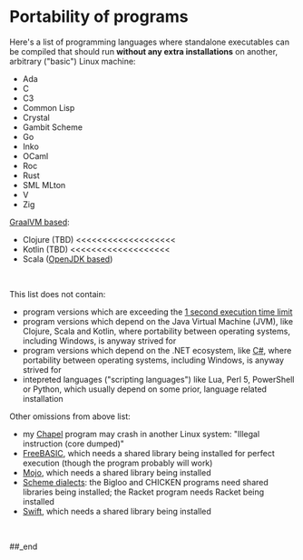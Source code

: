 # Portability of programs

Here's a list of programming languages where standalone executables can be compiled that should run **without any extra installations** on another, arbitrary ("basic") Linux machine:

- Ada
- C
- C3
- Common Lisp
- Crystal
- Gambit Scheme
- Go
- Inko
- OCaml
- Roc
- Rust
- SML MLton
- V
- Zig

[GraalVM based](https://github.com/practicalcomputerscience/MicrobenchmarkGPHLlanguages/tree/main/04%20-%20GraalVM#graal-virtual-machine-graalvm):
- Clojure (TBD) <<<<<<<<<<<<<<<<<<<
- Kotlin (TBD) <<<<<<<<<<<<<<<<<<<
- Scala ([OpenJDK based](https://github.com/practicalcomputerscience/MicrobenchmarkGPHLlanguages/tree/main/04%20-%20GraalVM#a-siginificantly-faster-scala-based-program))

<br/>

This list does not contain:

- program versions which are exceeding the [1 second execution time limit](https://github.com/practicalcomputerscience/MicrobenchmarkGPHLlanguages/tree/main/30%20-%20languages%20that%20didn't%20make%20it%20to%20my%20list#languages-that-were-too-slow)
- program versions which depend on the Java Virtual Machine (JVM), like Clojure, Scala and Kotlin, where portability between operating systems, including Windows, is anyway strived for
- program versions which depend on the .NET ecosystem, like [C#](https://github.com/practicalcomputerscience/MicrobenchmarkGPHLlanguages/tree/main/03%20-%20source%20code/01%20-%20imperative%20languages/C%23#installation-tips), where portability between operating systems, including Windows, is anyway strived for
- intepreted languages ("scripting languages") like Lua, Perl 5, PowerShell or Python, which usually depend on some prior, language related installation

Other omissions from above list:

- my [Chapel](https://github.com/practicalcomputerscience/MicrobenchmarkGPHLlanguages/tree/main/03%20-%20source%20code/01%20-%20imperative%20languages/Chapel#installation-tips) program may crash in another Linux system: "Illegal instruction (core dumped)"
- [FreeBASIC](https://github.com/practicalcomputerscience/MicrobenchmarkGPHLlanguages/tree/main/03%20-%20source%20code/01%20-%20imperative%20languages/FreeBASIC#installation-tips), which needs a shared library being installed for perfect execution (though the program probably will work)
- [Mojo](https://github.com/practicalcomputerscience/MicrobenchmarkGPHLlanguages/tree/main/03%20-%20source%20code/01%20-%20imperative%20languages/Mojo#installation-tips), which needs a shared library being installed
- [Scheme dialects](https://github.com/practicalcomputerscience/MicrobenchmarkGPHLlanguages/blob/main/03%20-%20source%20code/02%20-%20functional%20languages/Scheme/README.md#size-of-executables): the Bigloo and CHICKEN programs need shared libraries being installed; the Racket program needs Racket being installed
- [Swift](https://github.com/practicalcomputerscience/MicrobenchmarkGPHLlanguages/tree/main/03%20-%20source%20code/01%20-%20imperative%20languages/Swift#installation-tips), which needs a shared library being installed

<br/>

##_end
